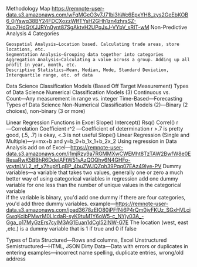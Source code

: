 Methodology Map
    https://remnote-user-data.s3.amazonaws.com/wFqMGeO3y7J71bi3hWc6EpxYH8_zys2GeEbKOB6_0jYswq38BY24FDCXozzWIfTYsH2GHh1zn4zhrsSZ-Xuo7HdGtXJJRYn0ynt87SgAktvH2UPqJxJ-VYbV_sRIT-wM
Non-Predictive Analysis 4 Categories
    
    
    Geospatial Analysis―Location based. Calculating trade areas, store locations, etc.
    Segmentation Analysis―Grouping data together into categories
    Aggregation Analysis―Calculating a value across a group. Adding up all profit in year, month, etc.
    Descriptive Statistics―Mean, Median, Mode, Standard Deviation, Interquartile range, etc. of data
Data Science Classification Models (Based Off Target Measurement)
    Types of Data Science Numerical Classification Models (3)
        Continuous vs. Count―Any measurement in range vs. integer
        Time-Based―Forecasting
    Types of Data Science Non-Numerical Classification Models (2)―Binary (2 choices), non-binary (3 or more)

Linear Regression
    Functions in Excel
        Slope()
        Intercept()
        Rsq()
        Correl()
             r ―Correlation Coefficient
             r^2 ―Coefficient of determination
            r >.7 is pretty good, (.5, .7) is okay, <.3 is not useful
        Slope()
    Linear Regression (Single and Multiple)―y=mx+b and y=b_0+b_1x_1+b_2x_2
        Using regression in Data Analysis add on of Excel―https://remnote-user-data.s3.amazonaws.com/i1mjRzy9a7RGMMXwCWEMht8TzTAW2BwfW8e0EResaRwK5BBhR6DdeiAFtW51vAzQOQhv6N4GHFo-ycytnLVL2_sf_x7hupYLqBP_4buZWJQZph39Pqq07EAz49Iye-PV
        Dummy variables―a variable that takes two values, generally one or zero
            a much better way of using categorical variables in regression
            add one dummy variable for one less than the number of unique values in the categorical variable  
            if the variable is binary, you'd add one dummy
            if there are four categories, you'd add three dummy variables.
            example―https://remnote-user-data.s3.amazonaws.com/ipad3678zEIO80jPFfNi6P4rQm0jvFKUz_SGxHVLciGwqKcibPMwrM0LlcdaR-syK9tuM1Y6oW5-c_NYjy03A_-Gga_p17MyGzErs7cylM3AG1Euan1dCgl52lNW-G7E  The location (west, east ,etc.) is a dummy variable that is 1 if true and 0 if false
            
Types of Data
    Structured―Rows and columns, Excel
    Unstructured
    Semistructured―HTML, JSON
Dirty Data―Data with errors or duplicates in entering
    examples―incorrect name spelling, duplicate entries, wrong/old address



